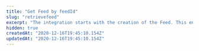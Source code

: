 ```yaml
---
title: "Get Feed by feedId"
slug: "retrievefeed"
excerpt: "The integration starts with the creation of the Feed. This endpoint retrieves information of a specific feed by searching through its `feedId`."
hidden: true
createdAt: "2020-12-16T19:45:10.154Z"
updatedAt: "2020-12-16T19:45:10.154Z"
---
```

